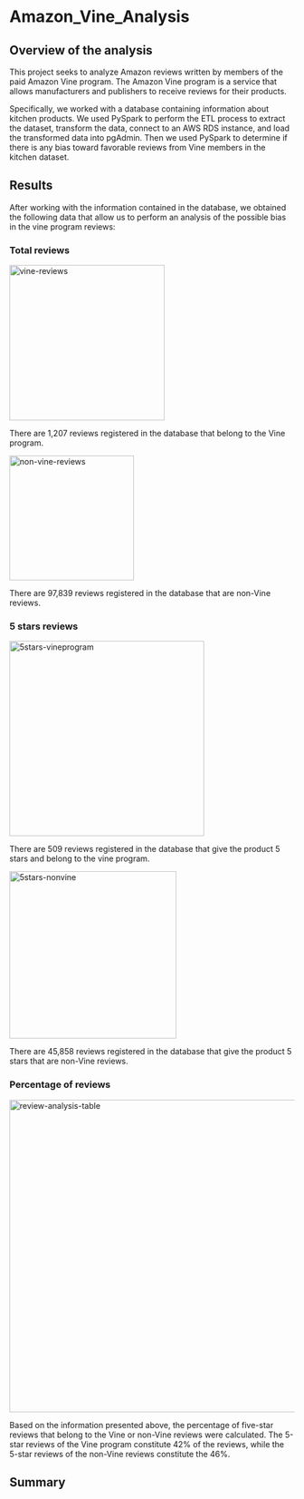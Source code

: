 # Amazon_Vine_Analysis

## Overview of the analysis

This project seeks to analyze Amazon reviews written by members of the paid Amazon Vine program. The Amazon Vine program is a service that allows manufacturers and publishers to receive reviews for their products. 

Specifically, we worked with a database containing information about kitchen products. We used PySpark to perform the ETL process to extract the dataset, transform the data, connect to an AWS RDS instance, and load the transformed data into pgAdmin. Then we used PySpark to determine if there is any bias toward favorable reviews from Vine members in the kitchen dataset.

## Results
After working with the information contained in the database, we obtained the following data that allow us to perform an analysis of the possible bias in the vine program reviews:

### Total reviews 

<img width="274" alt="vine-reviews" src="https://user-images.githubusercontent.com/107893200/199136085-5aae2b25-65d2-4a9d-ae12-79e4d1a88479.png">

There are 1,207 reviews registered in the database that belong to the Vine program. 

<img width="220" alt="non-vine-reviews" src="https://user-images.githubusercontent.com/107893200/199136249-eb6caeca-e9a3-44f0-ac16-ab36dd5dd20f.png">

There are 97,839 reviews registered in the database that are non-Vine reviews.

### 5 stars reviews

<img width="344" alt="5stars-vineprogram" src="https://user-images.githubusercontent.com/107893200/199137006-8d089ae4-7348-4b8c-b0ab-edaa26c84588.png">

There are 509 reviews registered in the database that give the product 5 stars and belong to the vine program.

<img width="295" alt="5stars-nonvine" src="https://user-images.githubusercontent.com/107893200/199137206-54bcdcbd-2146-46a9-ac3f-fa14a8ed1a03.png">

There are 45,858 reviews registered in the database that give the product 5 stars that are non-Vine reviews.

### Percentage of reviews

<img width="551" alt="review-analysis-table" src="https://user-images.githubusercontent.com/107893200/199137702-7a37743a-d30f-4b14-a9e9-d507d5cb5cf2.png">

Based on the information presented above, the percentage of five-star reviews that belong to the Vine or non-Vine reviews were calculated. The 5-star reviews of the Vine program constitute 42% of the reviews, while the 5-star reviews of the non-Vine reviews constitute the 46%. 

## Summary 
